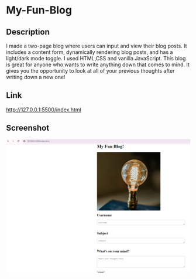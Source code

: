 # My-Fun-Blog

## Description

I made a two-page blog where users can input and view their blog posts. It includes a content form, dynamically rendering blog posts, and has a light/dark mode toggle. I used HTML,CSS and vanilla JavaScript. This blog is great for anyone who wants to write anything down that comes to mind. It gives you the opportunity to look at all of your previous thoughts after writing down a new one!

## Link

http://127.0.0.1:5500/index.html

## Screenshot

![alt text](image.png)
